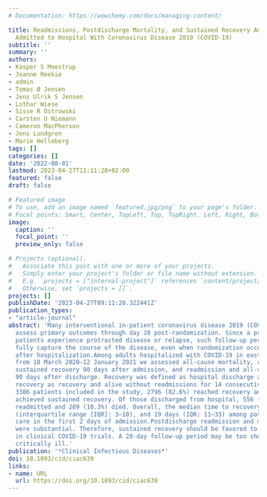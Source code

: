 ```yaml
---
# Documentation: https://wowchemy.com/docs/managing-content/

title: Readmissions, Postdischarge Mortality, and Sustained Recovery Among Patients
  Admitted to Hospital With Coronavirus Disease 2019 (COVID-19)
subtitle: ''
summary: ''
authors:
- Kasper S Moestrup
- Joanne Reekie
- admin
- Tomas Ø Jensen
- Jens Ulrik S Jensen
- Lothar Wiese
- Sisse R Ostrowski
- Carsten U Niemann
- Cameron MacPherson
- Jens Lundgren
- Marie Helleberg
tags: []
categories: []
date: '2022-08-01'
lastmod: 2023-04-27T11:11:28+02:00
featured: false
draft: false

# Featured image
# To use, add an image named `featured.jpg/png` to your page's folder.
# Focal points: Smart, Center, TopLeft, Top, TopRight, Left, Right, BottomLeft, Bottom, BottomRight.
image:
  caption: ''
  focal_point: ''
  preview_only: false

# Projects (optional).
#   Associate this post with one or more of your projects.
#   Simply enter your project's folder or file name without extension.
#   E.g. `projects = ["internal-project"]` references `content/project/deep-learning/index.md`.
#   Otherwise, set `projects = []`.
projects: []
publishDate: '2023-04-27T09:11:28.322441Z'
publication_types:
- "article-journal"
abstract: 'Many interventional in-patient coronavirus disease 2019 (COVID-19) trials
  assess primary outcomes through day 28 post-randomization. Since a proportion of
  patients experience protracted disease or relapse, such follow-up period may not
  fully capture the course of the disease, even when randomization occurs a few days
  after hospitalization.Among adults hospitalized with COVID-19 in eastern Denmark
  from 18 March 2020–12 January 2021 we assessed all-cause mortality, recovery, and
  sustained recovery 90 days after admission, and readmission and all-cause mortality
  90 days after discharge. Recovery was defined as hospital discharge and sustained
  recovery as recovery and alive without readmissions for 14 consecutive days.Among
  3386 patients included in the study, 2796 (82.6%) reached recovery and 2600 (77.0%)
  achieved sustained recovery. Of those discharged from hospital, 556 (19.9%) were
  readmitted and 289 (10.3%) died. Overall, the median time to recovery was 6 days
  (interquartile range [IQR]: 3–10), and 19 days (IQR: 11–33) among patients in intensive
  care in the first 2 days of admission.Postdischarge readmission and mortality rates
  were substantial. Therefore, sustained recovery should be favored to recovery outcomes
  in clinical COVID-19 trials. A 28-day follow-up period may be too short for the
  critically ill.'
publication: '*Clinical Infectious Diseases*'
doi: 10.1093/cid/ciac639
links:
- name: URL
  url: https://doi.org/10.1093/cid/ciac639
---
```

